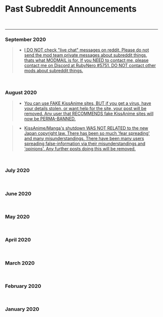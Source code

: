 # Past Subreddit Announcements

&nbsp;

---

### **September 2020**

  > - [I DO NOT check "live chat" messages on reddit. Please do not send the mod team private messages about subreddit things, thats what MODMAIL is for. If you NEED to contact me, please contact me on Discord at RubyNero #5751. DO NOT contact other mods about subreddit things.](https://www.reddit.com/r/animepiracy/comments/io4xm3/i_do_not_check_live_chat_messages_on_reddit/)

&nbsp;

### **August 2020**

  > - [You can use FAKE KissAnime sites, BUT if you get a virus, have your details stolen, or want help for the site, your post will be removed. Any user that RECOMMENDS fake KissAnime sites will now be PERMA-BANNED.](https://www.reddit.com/r/animepiracy/comments/icypv0/you_can_use_fake_kissanime_sites_but_if_you_get_a/)

  > - [KissAnime/Manga's shutdown WAS NOT RELATED to the new Japan copyright law. There has been so much 'fear spreading' and many misunderstandings. There have been many users spreading false-information via their misunderstandings and 'opinions'. Any further posts doing this will be removed.](https://www.reddit.com/r/animepiracy/comments/ibckte/kissanimemangas_shutdown_was_not_related_to_the/)

&nbsp;

### **July 2020**

&nbsp;

### **June 2020**

&nbsp;

### **May 2020**

&nbsp;

### **April 2020**

&nbsp;

### **March 2020**

&nbsp;

### **February 2020**

&nbsp;

### **January 2020**

&nbsp;
